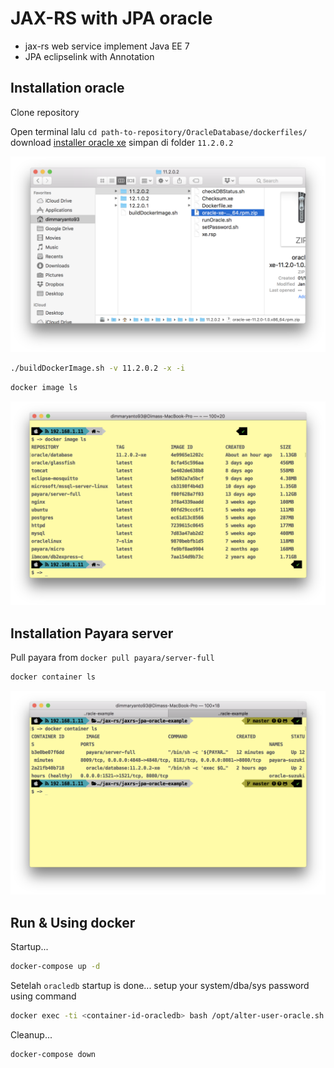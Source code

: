 # JAX-RS with JPA oracle

- jax-rs web service implement Java EE 7
- JPA eclipselink with Annotation

## Installation oracle

Clone repository 

Open terminal lalu `cd path-to-repository/OracleDatabase/dockerfiles/` download [installer oracle xe](http://download.oracle.com/otn/linux/oracle11g/xe/oracle-xe-11.2.0-1.0.x86_64.rpm.zip) 
simpan di folder `11.2.0.2` 

![image location](docs/images/docker-image.png)

```bash
./buildDockerImage.sh -v 11.2.0.2 -x -i
```

```bash
docker image ls 
```

![image location](docs/images/docker-image-ls.png)

## Installation Payara server

Pull payara from `docker pull payara/server-full`

```bash
docker container ls
```

![docker](docs/images/payara-docker-ls.png)

## Run & Using docker

Startup...

```bash
docker-compose up -d
```

Setelah `oracledb` startup is done... setup your system/dba/sys password using command

```bash 
docker exec -ti <container-id-oracledb> bash /opt/alter-user-oracle.sh
```

Cleanup...

```bash
docker-compose down
```

